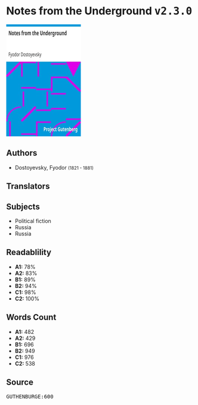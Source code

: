 # Notes from the Underground <kbd>v2.3.0</kbd>

![](./cover.medium.jpg "")

## Authors


 - Dostoyevsky, Fyodor <small>(1821 - 1881)</small>

## Translators



## Subjects


 - Political fiction
 - Russia
 - Russia

## Readablility


 - **A1:** 78%
 - **A2:** 83%
 - **B1:** 89%
 - **B2:** 94%
 - **C1:** 98%
 - **C2:** 100%

## Words Count


 - **A1:** 482
 - **A2:** 429
 - **B1:** 696
 - **B2:** 949
 - **C1:** 976
 - **C2:** 538

## Source


<kbd>GUTHENBURGE:600</kbd>
